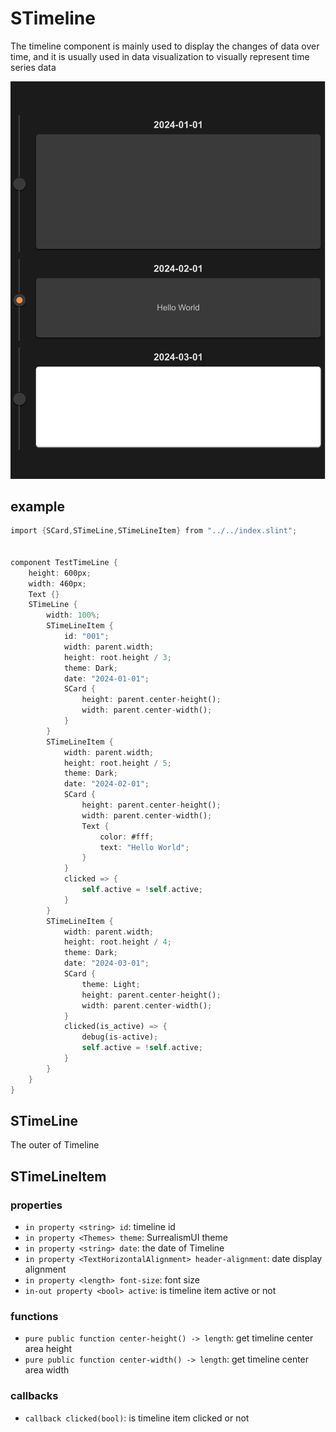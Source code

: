 # STimeline
The timeline component is mainly used to display the changes of data over time, and it is usually used in data visualization to visually represent time series data

![](../../static/timeline.png)
## example

```rust
import {SCard,STimeLine,STimeLineItem} from "../../index.slint";


component TestTimeLine {
    height: 600px;
    width: 460px;
    Text {}
    STimeLine {
        width: 100%;
        STimeLineItem {
            id: "001";
            width: parent.width;
            height: root.height / 3;
            theme: Dark;
            date: "2024-01-01";
            SCard {
                height: parent.center-height();
                width: parent.center-width();
            }
        }
        STimeLineItem {
            width: parent.width;
            height: root.height / 5;
            theme: Dark;
            date: "2024-02-01";
            SCard {
                height: parent.center-height();
                width: parent.center-width();
                Text {
                    color: #fff;
                    text: "Hello World";
                }
            }
            clicked => {
                self.active = !self.active;
            }
        }
        STimeLineItem {
            width: parent.width;
            height: root.height / 4;
            theme: Dark;
            date: "2024-03-01";
            SCard {
                theme: Light;
                height: parent.center-height();
                width: parent.center-width();
            }
            clicked(is_active) => {
                debug(is-active);
                self.active = !self.active;
            }
        }
    }
}
```

## STimeLine

The outer of Timeline

## STimeLineItem
### properties

- `in property <string> id`: timeline id
- `in property <Themes> theme`: SurrealismUI theme
- `in property <string> date`: the date of Timeline
- `in property <TextHorizontalAlignment> header-alignment`: date display alignment
- `in property <length> font-size`: font size
- `in-out property <bool> active`: is timeline item active or not

### functions

- `pure public function center-height() -> length`: get timeline center area height
- `pure public function center-width() -> length`: get timeline center area width

### callbacks

- `callback clicked(bool)`: is timeline item clicked or not